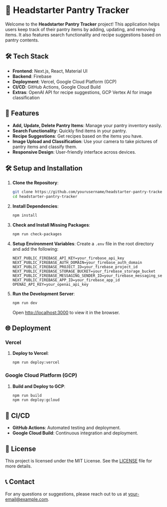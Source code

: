 # 🥫 Headstarter Pantry Tracker

Welcome to the **Headstarter Pantry Tracker** project! This application helps users keep track of their pantry items by adding, updating, and removing items. It also features search functionality and recipe suggestions based on pantry contents.

## 🛠 Tech Stack

- **Frontend**: Next.js, React, Material UI
- **Backend**: Firebase
- **Deployment**: Vercel, Google Cloud Platform (GCP)
- **CI/CD**: GitHub Actions, Google Cloud Build
- **Extras**: OpenAI API for recipe suggestions, GCP Vertex AI for image classification


## 🚀 Features

- **Add, Update, Delete Pantry Items**: Manage your pantry inventory easily.
- **Search Functionality**: Quickly find items in your pantry.
- **Recipe Suggestions**: Get recipes based on the items you have.
- **Image Upload and Classification**: Use your camera to take pictures of pantry items and classify them.
- **Responsive Design**: User-friendly interface across devices.

## 🛠 Setup and Installation

1. **Clone the Repository**:
   ```bash
   git clone https://github.com/yourusername/headstarter-pantry-tracker.git
   cd headstarter-pantry-tracker
   ```

2. **Install Dependencies**:
   ```bash
   npm install
   ```

3. **Check and Install Missing Packages**:
   ```bash
   npm run check-packages
   ```

4. **Setup Environment Variables**:
   Create a `.env` file in the root directory and add the following:
   ```env
   NEXT_PUBLIC_FIREBASE_API_KEY=your_firebase_api_key
   NEXT_PUBLIC_FIREBASE_AUTH_DOMAIN=your_firebase_auth_domain
   NEXT_PUBLIC_FIREBASE_PROJECT_ID=your_firebase_project_id
   NEXT_PUBLIC_FIREBASE_STORAGE_BUCKET=your_firebase_storage_bucket
   NEXT_PUBLIC_FIREBASE_MESSAGING_SENDER_ID=your_firebase_messaging_sender_id
   NEXT_PUBLIC_FIREBASE_APP_ID=your_firebase_app_id
   OPENAI_API_KEY=your_openai_api_key
   ```

5. **Run the Development Server**:
   ```bash
   npm run dev
   ```
   Open [http://localhost:3000](http://localhost:3000) to view it in the browser.

## 🌐 Deployment

### Vercel

1. **Deploy to Vercel**:
   ```bash
   npm run deploy:vercel
   ```

### Google Cloud Platform (GCP)

1. **Build and Deploy to GCP**:
   ```bash
   npm run build
   npm run deploy:gcloud
   ```

## 🔧 CI/CD

- **GitHub Actions**: Automated testing and deployment.
- **Google Cloud Build**: Continuous integration and deployment.

## 📜 License

This project is licensed under the MIT License. See the [LICENSE](LICENSE) file for more details.

## 📞 Contact

For any questions or suggestions, please reach out to us at [your-email@example.com](mailto:your-email@example.com).

